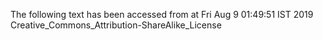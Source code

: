 The following text has been accessed from at Fri Aug 9 01:49:51 IST 2019
Creative_Commons_Attribution-ShareAlike_License
